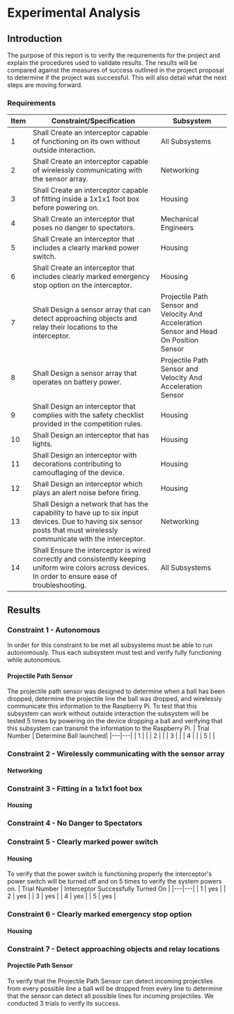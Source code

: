 # Experimental Analysis

## Introduction 
The purpose of this report is to verify the requirements for the project and explain the procedures used to validate results. The results will be compared against the measures of success outlined in the project proposal to determine if the project was successful. This will also detail what the next steps are moving forward.

### Requirements

| Item | Constraint/Specification | Subsystem | 
|-|-|-|
| 1 | Shall Create an interceptor capable of functioning on its own without outside interaction. | All Subsystems |
| 2 | Shall Create an interceptor capable of wirelessly communicating with the sensor array. | Networking |
| 3 | Shall Create an interceptor capable of fitting inside a 1x1x1 foot box before powering on. | Housing |
| 4 | Shall Create an interceptor that poses no danger to spectators. | Mechanical Engineers |
| 5 | Shall Create an interceptor that includes a clearly marked power switch. | Housing |
| 6 | Shall Create an interceptor that includes clearly marked emergency stop option on the interceptor. | Housing |
| 7 | Shall Design a sensor array that can detect approaching objects and relay their locations to the interceptor.| Projectile Path Sensor and Velocity And Acceleration Sensor and Head On Position Sensor |
| 8 | Shall Design a sensor array that operates on battery power. | Projectile Path Sensor and Velocity And Acceleration Sensor |
| 9 | Shall Design an interceptor that complies with the safety checklist provided in the competition rules. | Housing |
| 10 | Shall Design an interceptor that has lights. | Housing |
| 11 | Shall Design an interceptor with decorations contributing to camouflaging of the device. | Housing |
| 12 | Shall Design an interceptor which plays an alert noise before firing. | Housing |
| 13 | Shall Design a network that has the capability to have up to six input devices. Due to having six sensor posts that must wirelessly communicate with the interceptor. | Networking |
| 14 | Shall Ensure the interceptor is wired correctly and consistently keeping uniform wire colors across devices. In order to ensure ease of troubleshooting. | All Subsystems |

## Results

### Constraint 1 - Autonomous
In order for this constraint to be met all subsystems must be able to run autonomously. Thus each subsystem must test and verify fully functioning while autonomous.
#### Projectile Path Sensor
The projectile path sensor was designed to determine when a ball has been dropped, determine the projectile line the ball was dropped, and wirelessly communicate this information to the Raspberry Pi. To test that this subsystem can work without outside interaction the subsystem will be tested 5 times by powering on the device dropping a ball and verifying that this subsystem can transmit the information to the Raspberry Pi.
| Trial Number | Determine Ball launched|
|---|---|
| 1 |  |
| 2 |  |
| 3 |  |
| 4 |  |
| 5 |  |

### Constraint 2 - Wirelessly communicating with the sensor array
#### Networking

### Constraint 3 - Fitting in a 1x1x1 foot box
#### Housing

### Constraint 4 - No Danger to Spectators

### Constraint 5 - Clearly marked power switch
#### Housing
To verify that the power switch is functioning properly the interceptor's power switch will be turned off and on 5 times to verify the system powers on.
| Trial Number | Interceptor Successfully Turned On |
|---|---|
| 1 | yes |
| 2 | yes |
| 3 | yes |
| 4 | yes |
| 5 | yes |

### Constraint 6 - Clearly marked emergency stop option
#### Housing

### Constraint 7 - Detect approaching objects and relay locations
#### Projectile Path Sensor
To verify that the Projectile Path Sensor can detect incoming projectiles from every possible line a ball will be dropped from every line to determine that the sensor can detect all possible lines for incoming projectiles. We conducted 3 trials to verify its success.
